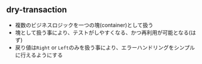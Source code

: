 ## dry-transaction

* 複数のビジネスロジックを一つの塊(container)として扱う
* 塊として扱う事により、テストがしやすくなる、かつ再利用が可能となる(はず)
* 戻り値は`Right` or `Left`のみを扱う事により、エラーハンドリングをシンプルに行えるようにする

